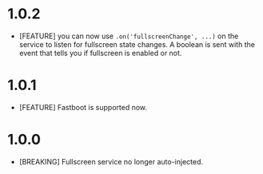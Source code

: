 # 1.0.2
- [FEATURE] you can now use `.on('fullscreenChange', ...)` on the service to listen for fullscreen state changes.
  A boolean is sent with the event that tells you if fullscreen is enabled or not.

# 1.0.1
- [FEATURE] Fastboot is supported now.

# 1.0.0
- [BREAKING] Fullscreen service no longer auto-injected.
